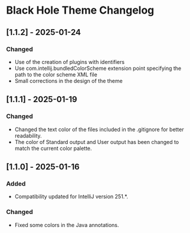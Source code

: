 <!-- Keep a Changelog guide -> https://keepachangelog.com -->

# Black Hole Theme Changelog

## [1.1.2] - 2025-01-24
### Changed
- Use of the creation of plugins with identifiers
- Use com.intellij.bundledColorScheme extension point specifying the path to the color scheme XML file
- Small corrections in the design of the theme

## [1.1.1] - 2025-01-19
### Changed
- Changed the text color of the files included in the .gitignore for better readability.
- The color of Standard output and User output has been changed to match the current color palette.

## [1.1.0] - 2025-01-16
### Added
- Compatibility updated for IntelliJ version 251.*.

### Changed
- Fixed some colors in the Java annotations.
